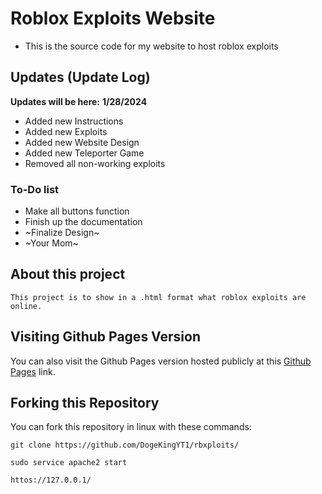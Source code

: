 # Roblox Exploits Website

- This is the source code for my website to host roblox exploits

## Updates (Update Log)
**Updates will be here:**
**1/28/2024**
- Added new Instructions
- Added new Exploits
- Added new Website Design
- Added new Teleporter Game
- Removed all non-working exploits
### To-Do list
- Make all buttons function
- Finish up the documentation
- ~Finalize Design~
- ~Your Mom~
## About this project
`This project is to show in a .html format what roblox exploits are online.`

## Visiting Github Pages Version
You can also visit the Github Pages version hosted publicly at this [Github Pages](https://dogekingyt1.github.io/rbxploits) link.

## Forking this Repository
You can fork this repository in linux with these commands:

``git clone https://github.com/DogeKingYT1/rbxploits/``

``sudo service apache2 start``

``httos://127.0.0.1/``
